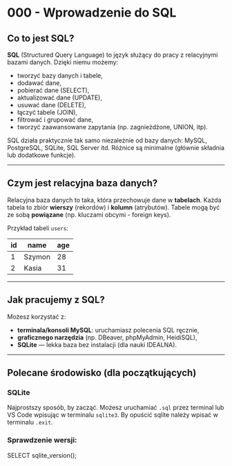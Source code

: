 # 000 - Wprowadzenie do SQL

## Co to jest SQL?

**SQL** (Structured Query Language) to język służący do pracy z relacyjnymi bazami danych. Dzięki niemu możemy:

- tworzyć bazy danych i tabele,
- dodawać dane,
- pobierać dane (SELECT),
- aktualizować dane (UPDATE),
- usuwać dane (DELETE),
- łączyć tabele (JOIN),
- filtrować i grupować dane,
- tworzyć zaawansowane zapytania (np. zagnieżdżone, UNION, itp).

SQL działa praktycznie tak samo niezależnie od bazy danych: MySQL, PostgreSQL, SQLite, SQL Server itd. Różnice są minimalne (głównie składnia lub dodatkowe funkcje).

---

## Czym jest relacyjna baza danych?

Relacyjna baza danych to taka, która przechowuje dane w **tabelach**. Każda tabela to zbiór **wierszy** (rekordów) i **kolumn** (atrybutów). Tabele mogą być ze sobą **powiązane** (np. kluczami obcymi - foreign keys).

Przykład tabeli `users`:

| id | name     | age |
|----|----------|-----|
| 1  | Szymon   | 28  |
| 2  | Kasia    | 31  |

---

## Jak pracujemy z SQL?

Możesz korzystać z:
- **terminala/konsoli MySQL**: uruchamiasz polecenia SQL ręcznie,
- **graficznego narzędzia** (np. DBeaver, phpMyAdmin, HeidiSQL),
- **SQLite** — lekka baza bez instalacji (dla nauki IDEALNA).

---

##  Polecane środowisko (dla początkujących)

### SQLite
Najprostszy sposób, by zacząć. Możesz uruchamiać `.sql` przez terminal lub VS Code wpisując w terminalu `sqlite3`.
By opuścić sqlite należy wpisać w terminalu `.exit`.

### Sprawdzenie wersji:
SELECT sqlite_version();